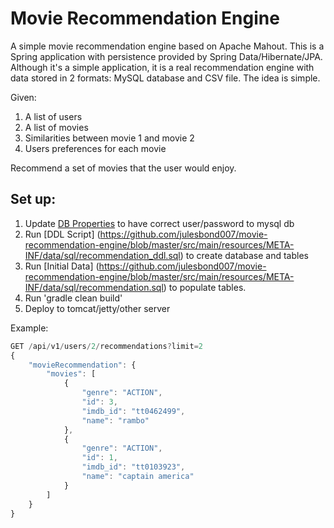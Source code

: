 Movie Recommendation Engine
=====================================
A simple movie recommendation engine based on Apache Mahout.  This is a Spring application with persistence provided by Spring Data/Hibernate/JPA.  Although it's a simple application, it is a real recommendation engine with data stored in 2 formats:
MySQL database and CSV file.  The idea is simple.

Given:

<ol>
    <li> A list of users</li>
    <li> A list of movies</li>
    <li> Similarities between movie 1 and movie 2</li>
    <li> Users preferences for each movie</li>
</ol>

Recommend a set of movies that the user would enjoy.

Set up:
-------
1. Update [DB Properties](https://github.com/julesbond007/movie-recommendation-engine/blob/master/src/main/resources/META-INF/properties/db.properties) to have correct user/password to mysql db
2. Run [DDL Script] (https://github.com/julesbond007/movie-recommendation-engine/blob/master/src/main/resources/META-INF/data/sql/recommendation_ddl.sql) to create database and tables
3. Run [Initial Data] (https://github.com/julesbond007/movie-recommendation-engine/blob/master/src/main/resources/META-INF/data/sql/recommendation.sql) to populate tables.
4. Run 'gradle clean build'
5. Deploy to tomcat/jetty/other server

Example:
```javascript
GET /api/v1/users/2/recommendations?limit=2
{
    "movieRecommendation": {
        "movies": [
            {
                "genre": "ACTION",
                "id": 3,
                "imdb_id": "tt0462499",
                "name": "rambo"
            },
            {
                "genre": "ACTION",
                "id": 1,
                "imdb_id": "tt0103923",
                "name": "captain america"
            }
        ]
    }
}
```




